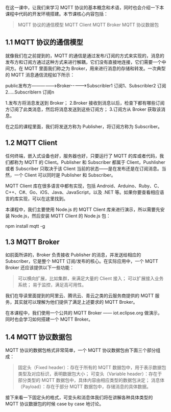 在这一课中，让我们来学习 MQTT 协议的基本概念和术语，同时也会介绍一下本课程中代码的开发环境搭建。本节课核心内容包括：

>MQTT 协议的通信模型
>MQTT Client
>MQTT Broker
>MQTT 协议数据包
##  1.1 MQTT 协议的通信模型
就像我们在之前提到的，MQTT 的通信是通过发布/订阅的方式来实现的，消息的发布方和订阅方通过这种方式来进行解耦，它们没有直接地连接，它们需要一个中间方。在 MQTT 里面我们称之为 Broker，用来进行消息的存储和转发。一次典型的 MQTT 消息通信流程如下所示：

public发布方——————>Broker----->Subscribler1 订阅1、Subscribler2 订阅2.....Subscriblern 订阅n

1.发布方将消息发送到 Broker；
2.Broker 接收到消息以后，检查下都有哪些订阅方订阅了此类消息，然后将消息发送到这些订阅方；
3.订阅方从 Broker 获取该消息。

在之后的课程里面，我们将发送方称为 Publisher，将订阅方称为 Subscriber。

##  1.2 MQTT Client
任何终端，嵌入式设备也好，服务器也好，只要运行了 MQTT 的库或者代码，我们都称为 MQTT 的 Client。Publisher 和 Subscriber 都属于 Client，Pushlisher 或者 Subscriber 只取决于该 Client 当前的状态——是在发布还是在订阅消息。当然，一个 Client 可以同时是 Publisher 和 Subscriber。

MQTT Client 库在很多语言中都有实现，包括 Android、Arduino、Ruby、C、C++、C#、Go、iOS、Java、JavaScript，以及 .NET 等。如果你要查看相应语言的库实现，可以在这里找到。

本课程中，我们主要使用 Node.js 的 MQTT Client 库来进行演示，所以需要先安装 Node.js，然后安装 MQTT Client 的 Node.js 包：

npm install mqtt -g
##  1.3 MQTT Broker
如前面所讲的，Broker 负责接收 Publisher 的消息，并发送给相应的 Subscriber，它是整个 MQTT 订阅/发布的核心。在实际应用中，一个 MQTT Broker 还应该提供以下一些功能：

>可以横向扩展，比如集群，来满足大量的 Client 接入；
>可以扩展接入业务系统；
>易于监控，满足高可用性。

我们在导读里面提到的阿里云、腾讯云、青云之类的云服务商提供的 MQTT 服务，其实就可以理解为他们提供了满足上述要求的 MQTT Broker。

在本课程中，我们使用一个公共的 MQTT Broker —— iot.eclipse.org 做演示，同时也会学习如何搭建一个 MQTT Broker。

## 1.4 MQTT 协议数据包
MQTT 协议的数据包格式非常简单，一个 MQTT 协议数据包由下面三个部分组成：

>固定头（Fixed header）：存在于所有的 MQTT 数据包中，用于表示数据包类型及对应标识，表明数据包大小；
>可变头（Variable header）：存在于部分类型的 MQTT 数据包中，具体内容由相应类型的数据包决定；
>消息体（Payload）：存在于部分 MQTT 数据包中，存储消息的具体数据。

接下来看一下固定头的格式，可变头和消息体我们将在讲解各种具体类型的 MQTT 协议数据包的时候 case by case 地讨论。
